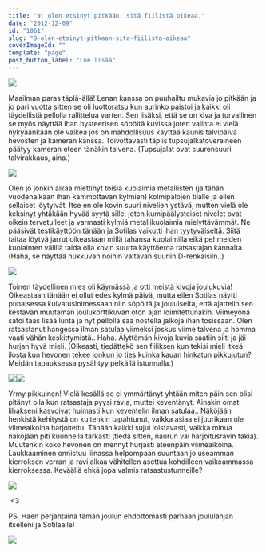 ```yaml
---
title: "9: olen etsinyt pitkään. sitä fiilistä oikeaa."
date: "2012-12-09"
id: "1061"
slug: "9-olen-etsinyt-pitkaan-sita-fiilista-oikeaa"
coverImageId: ""
template: "page"
post_button_label: "Lue lisää"
---
```


[![](/images/k9.png)](http://4.bp.blogspot.com/-GMcox22kGMQ/UMTP1H6R4AI/AAAAAAAADSQ/rKybUlBvkw4/s1600/k9.png)

  
Maailman paras täplä-ällä! Lenan kanssa on puuhailtu mukavia jo pitkään ja jo pari vuotta sitten se oli luottoratsu kun aurinko paistoi ja kaikki oli täydellistä pellolla rallittelua varten. Sen lisäksi, että se on kiva ja turvallinen se myös näyttää ihan hysteerisen söpöltä kuvissa joten valinta ei vielä nykyäänkään ole vaikea jos on mahdollisuus käyttää kaunis talvipäivä hevosten ja kameran kanssa. Toivottavasti täplis tupsujalkatovereineen päätyy kameran eteen tänäkin talvena. (Tupsujalat ovat suurensuuri talvirakkaus, aina.)  
  

[![](/images/IMG_0147x.JPG)](http://3.bp.blogspot.com/-8ClfmortBdY/UMTTvvCmjHI/AAAAAAAADUE/vhC8jANcbSI/s1600/IMG_0147x.JPG)

  
Olen jo jonkin aikaa miettinyt toisia kuolaimia metallisten (ja tähän vuodenaikaan ihan kammottavan kylmien) kolmipalojen tilalle ja eilen sellaiset löytyivät. Itse en ole kovin suuri nivelien ystävä, mutten vielä ole keksinyt yhtäkään hyvää syytä sille, joten kumipäälysteiset nivelet ovat oikein tervetulleet ja varmasti kylmiä metallikuolaimia mielyttävämmät. Ne pääsivät testikäyttöön tänään ja Sotilas vaikutti ihan tyytyväiseltä. Siitä taitaa löytyä jarrut oikeastaan millä tahansa kuolaimilla eikä pehmeiden kuolainten välillä taida olla kovin suurta käyttöeroa ratsastajan kannalta. (Haha, se näyttää hukkuvan noihin valtavan suuriin D-renkaisiin..)  
  

[![](/images/IMG_0120y.JPG)](http://3.bp.blogspot.com/-IzvG1nEBM1k/UMTZRZDXTHI/AAAAAAAADWQ/lxTI5luPaAQ/s1600/IMG_0120y.JPG)

  
Toinen täydellinen mies oli käymässä ja otti meistä kivoja joulukuvia! Oikeastaan tänään ei ollut edes kylmä päivä, mutta eilen Sotilas näytti punaisessa kuivatusloimessaan niin söpöltä ja jouluiselta, että ajattelin sen kestävän muutaman joulukorttikuvan oton ajan loimitettunakin. Viimeyönä satoi taas lisää lunta ja nyt pellolla saa nostella jalkoja ihan tosissaan. Olen ratsastanut hangessa ilman satulaa viimeksi joskus viime talvena ja homma vaati vähän keskittymistä.. Haha. Älyttömän kivoja kuvia saatiin silti ja jäi hurjan hyvä mieli. (Oikeasti, tiedättekö sen fiiliksen kun tekisi mieli itkeä ilosta kun hevonen tekee jonkun jo ties kuinka kauan hinkatun pikkujutun? Meidän tapauksessa pysähtyy pelkällä istunnalla.)  
  

[![](/images/IMG_0110x.JPG)](http://3.bp.blogspot.com/-d9k5fjNOgwo/UMTUmPady8I/AAAAAAAADUM/dirsReL3pnU/s1600/IMG_0110x.JPG)[![](/images/IMG_0158x.JPG)](http://2.bp.blogspot.com/-ihQRG8SvxQ8/UMTUoKne_0I/AAAAAAAADUc/6OCyyWLsQHs/s1600/IMG_0158x.JPG)

  
Yrmy pikkuinen! Vielä kesällä se ei ymmärtänyt yhtään miten päin sen olisi pitänyt olla kun ratsastaja pyysi ravia, muttei keventänyt. Ainakin omat lihakseni kasvoivat huimasti kun keventelin ilman satulaa.. Näköjään henkistä kehitystä on kuitenkin tapahtunut, vaikka asiaa ei juurikaan ole viimeaikoina harjoiteltu. Tänään kaikki sujui loistavasti, vaikka minua näköjään piti kuunnella tarkasti (tiedä sitten, naurun vai harjoitusravin takia). Muutenkin koko hevonen on mennyt hurjasti eteenpäin viimeaikoina. Laukkaaminen onnistuu liinassa helpompaan suuntaan jo useamman kierroksen verran ja ravi alkaa vähitellen asettua kohdilleen vaikeammassa kierroksessa. Keväällä ehkä jopa valmis ratsastustunneille?  
  

[![](/images/IMG_0183x.JPG)](http://4.bp.blogspot.com/-kYsjFfHvdjg/UMTUpM8PQvI/AAAAAAAADUk/W3FTOZ6-efg/s1600/IMG_0183x.JPG)

 <3

  

PS. Haen perjantaina tämän joulun ehdottomasti parhaan joululahjan itselleni ja Sotilaalle!

  

[![](/images/ak.png)](http://1.bp.blogspot.com/-nP6gCNMj9Bw/UMTP3qYBnhI/AAAAAAAADSY/MS5R3U85F1I/s1600/ak.png)
